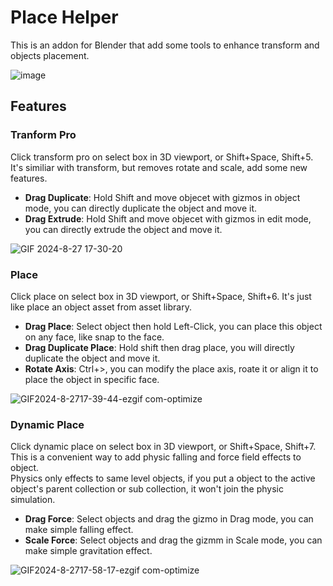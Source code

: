 # Place Helper

This is an addon for Blender that add some tools to enhance transform and objects placement.
  
![image](https://github.com/user-attachments/assets/45fe31a7-01e9-4204-a2cf-8b1041a39e50)


## Features

### Tranform Pro

Click transform pro on select box in 3D viewport, or Shift+Space, Shift+5.
It's similiar with transform, but removes rotate and scale, add some new features.

- **Drag Duplicate**: Hold Shift and move objecet with gizmos in object mode, you can directly duplicate the object and move it.
- **Drag Extrude**: Hold Shift and move objecet with gizmos in edit mode, you can directly extrude the object and move it.  

![GIF 2024-8-27 17-30-20](https://github.com/user-attachments/assets/c2e3fb10-8ca8-4b13-aed6-cb3014974797)


### Place

Click place on select box in 3D viewport, or Shift+Space, Shift+6.
It's just like place an object asset from asset library.

- **Drag Place**: Select object then hold Left-Click, you can place this object on any face, like snap to the face.
- **Drag Duplicate Place**: Hold shift then drag place, you will directly duplicate the object and move it.
- **Rotate Axis**: Ctrl+>, you can modify the place axis, roate it or align it to place the object in specific face.

![GIF2024-8-2717-39-44-ezgif com-optimize](https://github.com/user-attachments/assets/04c4010b-09ea-483f-81ea-852d7e77f01c)


### Dynamic Place

Click dynamic place on select box in 3D viewport, or Shift+Space, Shift+7.  
This is a convenient way to add physic falling and force field effects to object.  
Physics only effects to same level objects, if you put a object to the active object's parent collection or sub collection, it won't join the physic simulation.

- **Drag Force**: Select objects and drag the gizmo in Drag mode, you can make simple falling effect.
- **Scale Force**: Select objects and drag the gizmm in Scale mode, you can make simple gravitation effect.

![GIF2024-8-2717-58-17-ezgif com-optimize](https://github.com/user-attachments/assets/0d8067de-e316-4c87-bfb1-f033d8346ae8)

